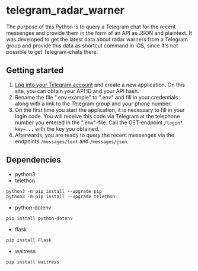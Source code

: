 # telegram_radar_warner

The purpose of this Python is to query a Telegram chat for the recent messenges and provide them in the form of an API as JSON and plaintext. It was developed to get the latest data about radar warners from a Telegram group and provide this data as shortcut command in iOS, since it's not possible to get Telegram-chats there. 

## Getting started
1) [Log into your Telegram account](https://my.telegram.org/) and create a new application. On this site, you can obtain your API ID and your API hash.
2) Rename the file ".env.example" to ".env" and fill in your credentials along with a link to the Telegram group and your phone number.
3) On the first time you start the application, it is necessary to fill in your login code. You will receive this code via Telegram at the telephone number you entered in the ".env"-file. Call the GET-endpoint `/login?key=...` with the key you obtained.
4) Afterwards, you are ready to query the recent messenges via the endpoints `/messages/text` and `/messages/json`. 

## Dependencies

- python3
- telethon
```
python3 -m pip install --upgrade pip
python3 -m pip install --upgrade telethon
``` 
- python-dotenv
```
pip install python-dotenv
```
- flask
```
pip install Flask
```
- waitress
```
pip install waitress
```